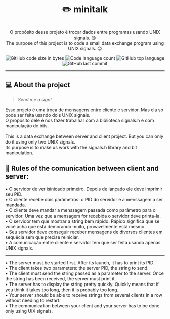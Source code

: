 <h1 align="center">
	✏️ minitalk
</h1>

<p align="center"><br>
O propósito desse projeto é trocar dados entre programas usando UNIX signals. 😊<br>
The purpose of this project is to code a small data exchange program using UNIX signals. 😊<br>
</p>

<p align="center">
	<img alt="GitHub code size in bytes" src="https://img.shields.io/github/languages/code-size/rafaelabdm/minitalk?color=lightblue" />
	<img alt="Code language count" src="https://img.shields.io/github/languages/count/rafaelabdm/minitalk?color=yellow" />
	<img alt="GitHub top language" src="https://img.shields.io/github/languages/top/rafaelabdm/minitalk?color=blue" />
	<img alt="GitHub last commit" src="https://img.shields.io/github/last-commit/rafaelabdm/minitalk?color=green" />
</p>

---

<h2>💻 About the project</h2>

> _Send me a sign!_
<p>
Esse projeto é uma troca de mensagens entre cliente e servidor. Mas ela só pode ser feita usando dois UNIX signals.<br>
O propósito dele é nos fazer trabalhar com a biblioteca signals.h e com manipulação de bits.<br>
<br>
This is a data exchange between server and client project. But you can only do it using only two UNIX signals.<br>
Its purpose is to make us work with the signals.h library and bit manipulation.<br>
</p>

<h2>📱 Rules of the comunication between client and server:</h2>

<p>
• O servidor de ver isinicado primeiro. Depois de lançado ele deve imprimir seu PID.<br>
• O cliente recebe dois parâmetros: o PID do servidor e a menssagem a ser mandada.<br>
• O cliente deve mandar a menssagem passada como parâmetro para o servidor. Uma vez que a mensagem for recebida o servidor deve printa-la.<br>
• O servidor tem que mostrar a string bem rápido. Rápido significa que se você acha que está demorando muito, provavelmente está mesmo.<br>
• Seu servidor deve conseguir receber mensagens de diversos clientes em sequêcia sem que precise reiniciar.<br>
• A comunicação entre cliente e servidor tem que ser feita usando apenas UNIX signals.<br>
</p>

---

<p>
• The server must be started first. After its launch, it has to print its PID.<br>
• The client takes two parameters: the server PID, the string to send.<br>
• The client must send the string passed as a parameter to the server. Once the string has been received, the server must print it.<br>
• The server has to display the string pretty quickly. Quickly means that if you think it takes too long, then it is probably too long.<br>
• Your server should be able to receive strings from several clients in a row without needing to restart.<br>
• The communication between your client and your server has to be done only using UIX signals.<br>
</p>
